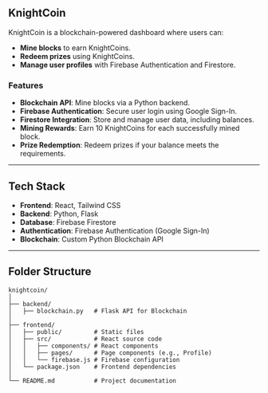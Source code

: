 ## **KnightCoin**

KnightCoin is a blockchain-powered dashboard where users can:
- **Mine blocks** to earn KnightCoins.
- **Redeem prizes** using KnightCoins.
- **Manage user profiles** with Firebase Authentication and Firestore.

### **Features**

- **Blockchain API**: Mine blocks via a Python backend.
- **Firebase Authentication**: Secure user login using Google Sign-In.
- **Firestore Integration**: Store and manage user data, including balances.
- **Mining Rewards**: Earn 10 KnightCoins for each successfully mined block.
- **Prize Redemption**: Redeem prizes if your balance meets the requirements.

---

## **Tech Stack**

- **Frontend**: React, Tailwind CSS
- **Backend**: Python, Flask
- **Database**: Firebase Firestore
- **Authentication**: Firebase Authentication (Google Sign-In)
- **Blockchain**: Custom Python Blockchain API

---

## **Folder Structure**

```
knightcoin/
│
├── backend/
│   ├── blockchain.py   # Flask API for Blockchain
│
├── frontend/
│   ├── public/         # Static files
│   ├── src/            # React source code
│   │   ├── components/ # React components
│   │   ├── pages/      # Page components (e.g., Profile)
│   │   └── firebase.js # Firebase configuration
│   └── package.json    # Frontend dependencies
│
└── README.md           # Project documentation
```
